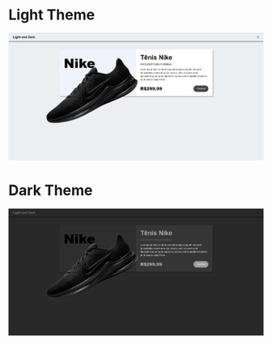 # Light Theme
<img src="light.jpg" alt="Tema Light">

# Dark Theme
<img src="dark.jpg" alt="Tema Dark">